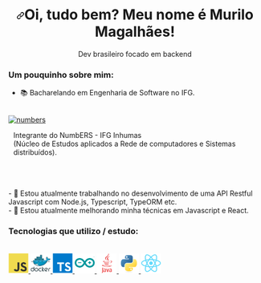 <h1 align="center" tabindex="-1" dir="auto"><a id="user-content-oi-meu-nome-é-ttales-roger" class="anchor"
    aria-hidden="true" tabindex="-1" href="#oi-meu-nome-e-murilo"><svg class="octicon octicon-link" viewBox="0 0 16 16"
      version="1.1" width="16" height="16" aria-hidden="true">
      <path
        d="m7.775 3.275 1.25-1.25a3.5 3.5 0 1 1 4.95 4.95l-2.5 2.5a3.5 3.5 0 0 1-4.95 0 .751.751 0 0 1 .018-1.042.751.751 0 0 1 1.042-.018 1.998 1.998 0 0 0 2.83 0l2.5-2.5a2.002 2.002 0 0 0-2.83-2.83l-1.25 1.25a.751.751 0 0 1-1.042-.018.751.751 0 0 1-.018-1.042Zm-4.69 9.64a1.998 1.998 0 0 0 2.83 0l1.25-1.25a.751.751 0 0 1 1.042.018.751.751 0 0 1 .018 1.042l-1.25 1.25a3.5 3.5 0 1 1-4.95-4.95l2.5-2.5a3.5 3.5 0 0 1 4.95 0 .751.751 0 0 1-.018 1.042.751.751 0 0 1-1.042.018 1.998 1.998 0 0 0-2.83 0l-2.5 2.5a1.998 1.998 0 0 0 0 2.83Z">
      </path>
    </svg></a>Oi, tudo bem? Meu nome é Murilo Magalhães!</h1>

<p align="center"> Dev brasileiro focado em backend</p>

### Um pouquinho sobre mim:

- 📚 Bacharelando em Engenharia de Software no IFG.

<br>

<div>
    <a href="https://linktr.ee/numbersifg/" style="display: inline-block;">
        <img src="https://github.com/MuriloMagal/PrivateFiles/blob/main/logoNumbers.png" alt="numbers" width="128px">
    </a>
    <p style="display: inline-block; margin-left: 10px; position: relative;"> Integrante do NumbERS - IFG Inhumas <br> (Núcleo de Estudos aplicados a Rede de computadores e Sistemas distribuídos).</p>
</div>

<br>


<br>
<br>
- 🔭 Estou atualmente trabalhando no desenvolvimento de uma API Restful Javascript com Node.js, Typescript, TypeORM etc.
<br>
- 🌱 Estou atualmente melhorando minha técnicas em Javascript e React.

### Tecnologias que utilizo / estudo:
<br>
<a href="https://developer.mozilla.org/en-US/docs/Web/JavaScript" rel="nofollow"> <img
    src="https://raw.githubusercontent.com/devicons/devicon/master/icons/javascript/javascript-original.svg"
    alt="javascript" width="40" height="40" style="max-width: 100%;"> </a>
<a href="https://www.docker.com/" rel="nofollow"> <img
    src="https://raw.githubusercontent.com/devicons/devicon/master/icons/docker/docker-original-wordmark.svg"
    alt="docker" width="40" height="40" style="max-width: 100%;"> </a>
<a href="https://www.typescriptlang.org/" rel="nofollow"> <img
    src="https://raw.githubusercontent.com/devicons/devicon/master/icons/typescript/typescript-original.svg"
    alt="typescript" width="40" height="40" style="max-width: 100%;"> </a>
<a href="https://www.arduino.cc/" rel="nofollow"> <img
    src="https://github.com/devicons/devicon/blob/master/icons/arduino/arduino-original.svg" alt="arduino" width="40"
    height="40" style="max-width: 100%;"> </a>
<a href="https://www.java.com/pt-BR/download/help/whatis_java.html" rel="nofollow"> <img
    src="https://github.com/devicons/devicon/blob/master/icons/java/java-plain-wordmark.svg" alt="java" width="40"
    height="40" style="max-width: 100%;"> </a>
<a href="https://www.python.org/" rel="nofollow"> <img
    src="https://github.com/devicons/devicon/blob/master/icons/python/python-original.svg" alt="python" width="40"
    height="40" style="max-width: 100%;"> </a>
<a href="https://react.dev/" rel="nofollow"> <img
    src="https://github.com/devicons/devicon/blob/master/icons/react/react-original.svg" alt="react" width="40"
    height="40" style="max-width: 100%;"> </a>



<!--
**MuriloMagal/MuriloMagal** is a ✨ _special_ ✨ repository because its `README.md` (this file) appears on your GitHub profile.

Here are some ideas to get you started:

- 🔭 I’m currently working on ...
- 🌱 I’m currently learning ...
- 👯 I’m looking to collaborate on ...
- 🤔 I’m looking for help with ...
- 💬 Ask me about ...
- 📫 How to reach me: ...
- 😄 Pronouns: ...
- ⚡ Fun fact: ...
-->
